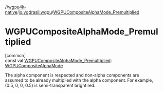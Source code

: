 //[wgpu4k-native](../../index.md)/[io.ygdrasil.wgpu](index.md)/[WGPUCompositeAlphaMode_Premultiplied](-w-g-p-u-composite-alpha-mode_-premultiplied.md)

# WGPUCompositeAlphaMode_Premultiplied

[common]\
const val [WGPUCompositeAlphaMode_Premultiplied](-w-g-p-u-composite-alpha-mode_-premultiplied.md): [WGPUCompositeAlphaMode](-w-g-p-u-composite-alpha-mode/index.md)

The alpha component is respected and non-alpha components are assumed to be already multiplied with the alpha component. For example, (0.5, 0, 0, 0.5) is semi-transparent bright red.